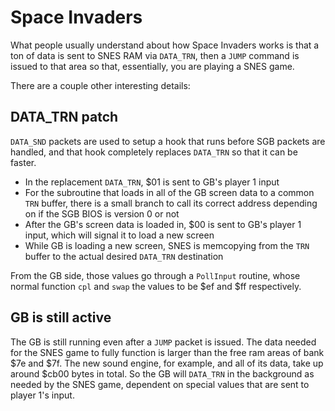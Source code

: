 # Space Invaders

What people usually understand about how Space Invaders works is that a ton of data is sent to SNES RAM via `DATA_TRN`, then a `JUMP` command is issued to that area so that, essentially, you are playing a SNES game.

There are a couple other interesting details:

## DATA_TRN patch

`DATA_SND` packets are used to setup a hook that runs before SGB packets are handled, and that hook completely replaces `DATA_TRN` so that it can be faster.

* In the replacement `DATA_TRN`, $01 is sent to GB's player 1 input
* For the subroutine that loads in all of the GB screen data to a common `TRN` buffer, there is a small branch to call its correct address depending on if the SGB BIOS is version 0 or not
* After the GB's screen data is loaded in, $00 is sent to GB's player 1 input, which will signal it to load a new screen
* While GB is loading a new screen, SNES is memcopying from the `TRN` buffer to the actual desired `DATA_TRN` destination

From the GB side, those values go through a `PollInput` routine, whose normal function `cpl` and `swap` the values to be $ef and $ff respectively.

## GB is still active

The GB is still running even after a `JUMP` packet is issued. The data needed for the SNES game to fully function is larger than the free ram areas of bank $7e and $7f. The new sound engine, for example, and all of its data, take up around $cb00 bytes in total. So the GB will `DATA_TRN` in the background as needed by the SNES game, dependent on special values that are sent to player 1's input.

